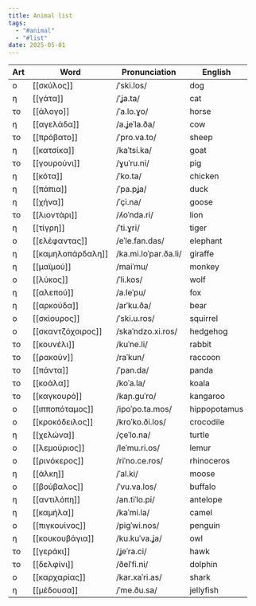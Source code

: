 ```yaml
---
title: Animal list
tags:
  - "#animal"
  - "#list"
date: 2025-05-01
---
```


| Art | Word              | Pronunciation        | English      |
| --- | ----------------- | -------------------- | ------------ |
| ο   | [[σκύλος]]        | /ˈski.los/           | dog          |
| η   | [[γάτα]]          | /ˈʝa.ta/             | cat          |
| το  | [[άλογο]]         | /ˈa.lo.ɣo/           | horse        |
| η   | [[αγελάδα]]       | /a.ʝeˈla.ða/         | cow          |
| το  | [[πρόβατο]]       | /ˈpro.va.to/         | sheep        |
| η   | [[κατσίκα]]       | /kaˈtsi.ka/          | goat         |
| το  | [[γουρούνι]]      | /ɣuˈru.ni/           | pig          |
| η   | [[κότα]]          | /ˈko.ta/             | chicken      |
| η   | [[πάπια]]         | /ˈpa.pʝa/            | duck         |
| η   | [[χήνα]]          | /ˈçi.na/             | goose        |
| το  | [[λιοντάρι]]      | /ʎoˈnda.ri/          | lion         |
| η   | [[τίγρη]]         | /ˈti.ɣri/            | tiger        |
| ο   | [[ελέφαντας]]     | /eˈle.fan.das/       | elephant     |
| η   | [[καμηλοπάρδαλη]] | /ka.mi.loˈpar.ða.li/ | giraffe      |
| η   | [[μαϊμού]]        | /maiˈmu/             | monkey       |
| ο   | [[λύκος]]         | /ˈli.kos/            | wolf         |
| η   | [[αλεπού]]        | /a.leˈpu/            | fox          |
| η   | [[αρκούδα]]       | /arˈku.ða/           | bear         |
| ο   | [[σκίουρος]]      | /ˈski.u.ros/         | squirrel     |
| ο   | [[σκαντζόχοιρος]] | /skaˈndzo.xi.ros/    | hedgehog     |
| το  | [[κουνέλι]]       | /kuˈne.li/           | rabbit       |
| το  | [[ρακούν]]        | /raˈkun/             | raccoon      |
| το  | [[πάντα]]         | /ˈpan.da/            | panda        |
| το  | [[κοάλα]]         | /koˈa.la/            | koala        |
| το  | [[καγκουρό]]      | /kaɲ.ɡuˈro/          | kangaroo     |
| ο   | [[ιπποπόταμος]]   | /ipoˈpo.ta.mos/      | hippopotamus |
| ο   | [[κροκόδειλος]]   | /kroˈko.ði.los/      | crocodile    |
| η   | [[χελώνα]]        | /çeˈlo.na/           | turtle       |
| ο   | [[λεμούριος]]     | /leˈmu.ri.os/        | lemur        |
| ο   | [[ρινόκερος]]     | /riˈno.ce.ros/       | rhinoceros   |
| η   | [[άλκη]]          | /ˈal.ki/             | moose        |
| ο   | [[βούβαλος]]      | /ˈvu.va.los/         | buffalo      |
| η   | [[αντιλόπη]]      | /an.tiˈlo.pi/        | antelope     |
| η   | [[καμήλα]]        | /kaˈmi.la/           | camel        |
| ο   | [[πιγκουίνος]]    | /piɡˈwi.nos/         | penguin      |
| η   | [[κουκουβάγια]]   | /ku.kuˈva.ʝa/        | owl          |
| το  | [[γεράκι]]        | /ʝeˈra.ci/           | hawk         |
| το  | [[δελφίνι]]       | /ðelˈfi.ni/          | dolphin      |
| ο   | [[καρχαρίας]]     | /kar.xaˈri.as/       | shark        |
| η   | [[μέδουσα]]       | /ˈme.ðu.sa/          | jellyfish    |

